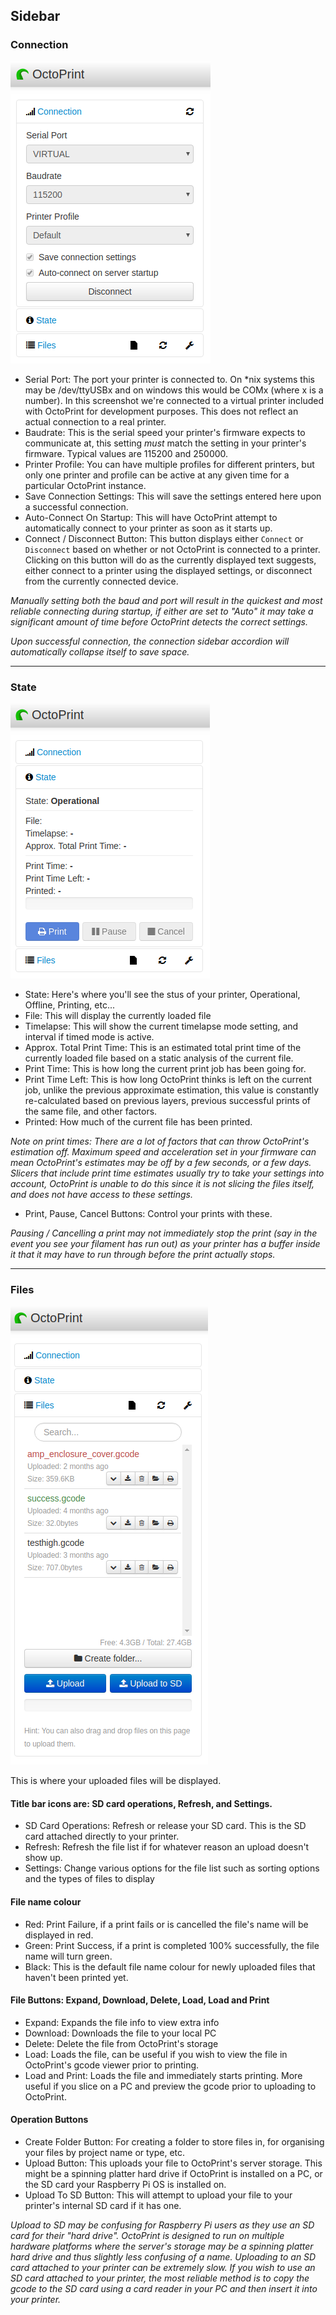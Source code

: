 ## Sidebar

### Connection

![Connection](img/sidebar/connection.PNG "Connection Sidebar")

* Serial Port: The port your printer is connected to. On *nix systems this may be /dev/ttyUSBx and on windows this would be COMx (where x is a number). In this screenshot we're connected to a virtual printer included with OctoPrint for development purposes. This does not reflect an actual connection to a real printer.
* Baudrate: This is the serial speed your printer's firmware expects to communicate at, this setting *must* match the setting in your printer's firmware. Typical values are 115200 and 250000. 
* Printer Profile: You can have multiple profiles for different printers, but only one printer and profile can be active at any given time for a  particular OctoPrint instance.
* Save Connection Settings: This will save the settings entered here upon a successful connection.
* Auto-Connect On Startup: This will have OctoPrint attempt to automatically connect to your printer as soon as it starts up.
* Connect / Disconnect Button: This button displays either ``Connect`` or ``Disconnect`` based on whether or not OctoPrint is connected to a printer. Clicking on this button will do as the currently displayed text suggests, either connect to a printer using the displayed settings, or disconnect from the currently connected device.

*Manually setting both the baud and port will result in the quickest and most reliable connecting during startup, if either are set to "Auto" it may take a significant amount of time before OctoPrint detects the correct settings.*

*Upon successful connection, the connection sidebar accordion will automatically collapse itself to save space.*

---------------

### State

![State](img/sidebar/state.PNG "State Sidebar")

* State: Here's where you'll see the stus of your printer, Operational, Offline, Printing, etc...
* File: This will display the currently loaded file
* Timelapse: This will show the current timelapse mode setting, and interval if timed mode is active.
* Approx. Total Print Time: This is an estimated total print time of the currently loaded file based on a static analysis of the current file.
* Print Time: This is how long the current print job has been going for.
* Print Time Left: This is how long OctoPrint thinks is left on the current job, unlike the previous approximate estimation, this value is constantly re-calculated based on previous layers, previous successful prints of the same file, and other factors.
* Printed: How much of the current file has been printed.

*Note on print times: There are a lot of factors that can throw OctoPrint's estimation off. Maximum speed and acceleration set in your firmware can mean OctoPrint's estimates may be off by a few seconds, or a few days. Slicers that include print time estimates usually try to take your settings into account, OctoPrint is unable to do this since it is not slicing the files itself, and does not have access to these settings.*

* Print, Pause, Cancel Buttons: Control your prints with these. 

*Pausing / Cancelling a print may not immediately stop the print (say in the event you see your filament has run out) as your printer has a buffer inside it that it may have to run through before the print actually stops.*

--------------------

### Files

![Files](img/sidebar/files.PNG "Files Sidebar")

This is where your uploaded files will be displayed. 

#### Title bar icons are: SD card operations, Refresh, and Settings.

* SD Card Operations: Refresh or release your SD card. This is the SD card attached directly to your printer.
* Refresh: Refresh the file list if for whatever reason an upload doesn't show up.
* Settings: Change various options for the file list such as sorting options and the types of files to display

#### File name colour

* Red: Print Failure, if a print fails or is cancelled the file's name will be displayed in red.
* Green: Print Success, if a print is completed 100% successfully, the file name will turn green.
* Black: This is the default file name colour for newly uploaded files that haven't been printed yet.

#### File Buttons: Expand, Download, Delete, Load, Load and Print

* Expand: Expands the file info to view extra info
* Download: Downloads the file to your local PC
* Delete: Delete the file from OctoPrint's storage
* Load: Loads the file, can be useful if you wish to view the file in OctoPrint's gcode viewer prior to printing.
* Load and Print: Loads the file and immediately starts printing. More useful if you slice on a PC and preview the gcode prior to uploading to OctoPrint.

#### Operation Buttons

* Create Folder Button: For creating a folder to store files in, for organising your files by project name or type, etc.
* Upload Button: This uploads your file to OctoPrint's server storage. This might be a spinning platter hard drive if OctoPrint is installed on a PC, or the SD card your Raspberry Pi OS is installed on.
* Upload To SD Button: This will attempt to upload your file to your printer's internal SD card if it has one.

*Upload to SD may be confusing for Raspberry Pi users as they use an SD card for their "hard drive". OctoPrint is designed to run on multiple hardware platforms where the server's storage may be a spinning platter hard drive and thus slightly less confusing of a name. Uploading to an SD card attached to your printer can be extremely slow. If you wish to use an SD card attached to your printer, the most reliable method is to copy the gcode to the SD card using a card reader in your PC and then insert it into your printer.*